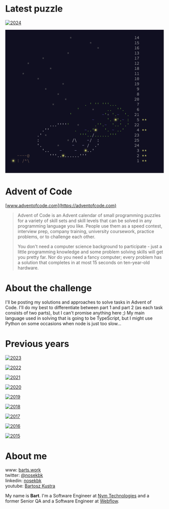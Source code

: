 # Latest puzzle
[![2024](https://img.shields.io/endpoint?url=https://raw.githubusercontent.com/bartekkustra/adventofcode/main/.github/badges/2024.json)](https://adventofcode.com/2024/about)

![](https://github.com/bartekkustra/adventofcode/blob/main/aoc.png?raw=true)

# Advent of Code
[www.adventofcode.com](https://adventofcode.com)

> Advent of Code is an Advent calendar of small programming puzzles for a variety of skill sets and skill levels that can be solved in any programming language you like. People use them as a speed contest, interview prep, company training, university coursework, practice problems, or to challenge each other.
> 
> You don't need a computer science background to participate - just a little programming knowledge and some problem solving skills will get you pretty far. Nor do you need a fancy computer; every problem has a solution that completes in at most 15 seconds on ten-year-old hardware.

# About the challenge
I'll be posting my solutions and approaches to solve tasks in Advent of Code. I'll do my best to differentiate between part 1 and part 2 (as each task consists of two parts), but I can't promise anything here ;) My main language used in solving that is going to be TypeScript, but I might use Python on some occasions when node is just too slow...

# Previous years
[![2023](https://img.shields.io/endpoint?url=https://raw.githubusercontent.com/bartekkustra/adventofcode/main/.github/badges/2023.json)](https://adventofcode.com/2023/about)

[![2022](https://img.shields.io/endpoint?url=https://raw.githubusercontent.com/bartekkustra/adventofcode/main/.github/badges/2022.json)](https://adventofcode.com/2022/about)

[![2021](https://img.shields.io/endpoint?url=https://raw.githubusercontent.com/bartekkustra/adventofcode/main/.github/badges/2021.json)](https://adventofcode.com/2021/about)

[![2020](https://img.shields.io/endpoint?url=https://raw.githubusercontent.com/bartekkustra/adventofcode/main/.github/badges/2020.json)](https://adventofcode.com/2020/about)

[![2019](https://img.shields.io/endpoint?url=https://raw.githubusercontent.com/bartekkustra/adventofcode/main/.github/badges/2019.json)](https://adventofcode.com/2019/about)

[![2018](https://img.shields.io/endpoint?url=https://raw.githubusercontent.com/bartekkustra/adventofcode/main/.github/badges/2018.json)](https://adventofcode.com/2018/about)

[![2017](https://img.shields.io/endpoint?url=https://raw.githubusercontent.com/bartekkustra/adventofcode/main/.github/badges/2017.json)](https://adventofcode.com/2017/about)

[![2016](https://img.shields.io/endpoint?url=https://raw.githubusercontent.com/bartekkustra/adventofcode/main/.github/badges/2016.json)](https://adventofcode.com/2016/about)

[![2015](https://img.shields.io/endpoint?url=https://raw.githubusercontent.com/bartekkustra/adventofcode/main/.github/badges/2015.json)](https://adventofcode.com/2015/about)



# About me
www: [barts.work](https://www.barts.work)<br />
twitter: [@nosekbk](https://www.twitter.com/nosekbk)<br />
linkedin: [nosekbk](https://www.linkedin.com/in/bartoszkustra/)<br />
youtube: [Bartosz Kustra](https://www.youtube.com/channel/UCyCDszesuoHwcj0rfukugIw)

My name is **Bart**. I'm a Software Engineer at [Nym Technologies](https://nymtech.net) and a former Senior QA and a Software Engineer at [Webflow](https://www.webflow.com). 